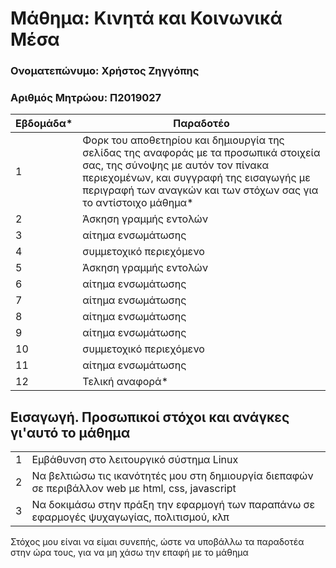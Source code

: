 # Μάθημα: Κινητά και Κοινωνικά Μέσα

### Ονοματεπώνυμο: Χρήστος Ζηγγόπης
### Αριθμός Μητρώου: Π2019027

| Εβδομάδα* | Παραδοτέο |
| --- | --- |
| 1 | Φορκ του αποθετηρίου και δημιουργία της σελίδας της αναφοράς με τα προσωπικά στοιχεία σας, της σύνοψης με αυτόν τον πίνακα περιεχομένων, και συγγραφή της εισαγωγής με περιγραφή των αναγκών και των στόχων σας για το αντίστοιχο μάθημα* |
| 2 | Άσκηση γραμμής εντολών |
| 3 | αίτημα ενσωμάτωσης |
| 4 | συμμετοχικό περιεχόμενο |
| 5 | Άσκηση γραμμής εντολών |
| 6 | αίτημα ενσωμάτωσης |
| 7 | αίτημα ενσωμάτωσης |
| 8 | αίτημα ενσωμάτωσης |
| 9 | αίτημα ενσωμάτωσης |
| 10 | συμμετοχικό περιεχόμενο |
| 11 | αίτημα ενσωμάτωσης |
| 12 | Τελική αναφορά* |

## Εισαγωγή. Προσωπικοί στόχοι και ανάγκες γι'αυτό το μάθημα
| | |
| --- | --- |
| 1 | Εμβάθυνση στο λειτουργικό σύστημα Linux |
| 2 | Να βελτιώσω τις ικανότητές μου στη δημιουργία διεπαφών σε περιβάλλον web με html, css, javascript |
| 3 | Να δοκιμάσω στην πράξη την εφαρμογή των παραπάνω σε εφαρμογές ψυχαγωγίας, πολιτισμού, κλπ |

Στόχος μου είναι να είμαι συνεπής, ώστε να υποβάλλω τα παραδοτέα στην ώρα τους, για να μη χάσω την επαφή με το μάθημα
